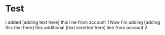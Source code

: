 # Test
I added [adding text here] this line from account 1
Now I'm adding [adding this text here] this additional [text inserted here] line from account 2
